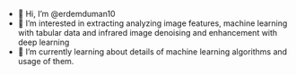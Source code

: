 - 👋 Hi, I’m @erdemduman10
- 👀 I’m interested in extracting analyzing image features, machine learning with tabular data and infrared image denoising and enhancement with deep learning
- 🌱 I’m currently learning about details of machine learning algorithms and usage of them.

<!---
erdemduman10/erdemduman10 is a ✨ special ✨ repository because its `README.md` (this file) appears on your GitHub profile.
You can click the Preview link to take a look at your changes.
--->

